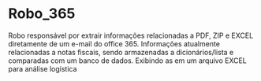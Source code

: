# Robo_365
Robo responsável por extrair informações relacionadas a PDF, ZIP e EXCEL diretamente de um e-mail do office 365. Informações atualmente relacionadas a notas fiscais, sendo armazenadas a dicionários/lista e comparadas com um banco de dados. Exibindo as em um arquivo EXCEL para análise logística
